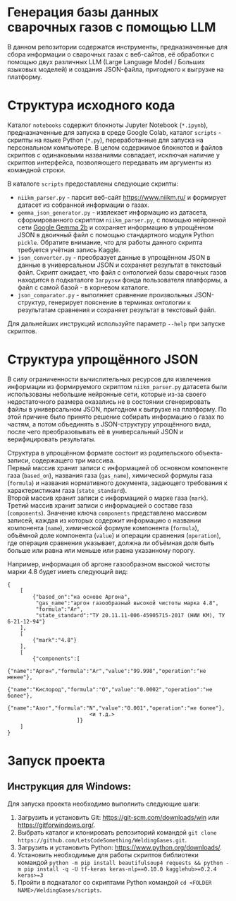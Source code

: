 # Генерация базы данных сварочных газов с помощью LLM
В данном репозитории содержатся инструменты, предназначенные для сбора информации о сварочных газах с веб-сайтов, её обработки с помощью двух различных LLM (Large Language Model / Больших языковых моделей) и создания JSON-файла, пригодного к выгрузке на платформу.

# Структура исходного кода
Каталог ``notebooks`` содержит блокноты Jupyter Notebook (``*.ipynb``), предназначенные для запуска в среде Google Colab, каталог ``scripts`` - скрипты на языке Python (``*.py``), переработанные для запуска на персональном компьютере. В целом содержимое блокнотов и файлов скриптов с одинаковыми названиями совпадает, исключая наличие у скриптов интерфейса, позволяющего передавать им аргументы из командной строки.

В каталоге ``scripts`` предоставлены следующие скрипты:
* ``niikm_parser.py`` - парсит веб-сайт <https://www.niikm.ru/> и формирует датасет из собранной информации о газах.
* ``gemma_json_generator.py`` - извлекает информацию из датасета, сформированного скриптом ``niikm_parser.py``, с помощью нейронной сети [Google Gemma 2b](https://www.kaggle.com/models/google/gemma) и сохраняет информацию в упрощённом JSON в двоичный файл с помощью стандартного модуля Python ``pickle``. Обратите внимание, что для работы данного скрипта требуется учётная запись Kaggle.
* ``json_converter.py`` - преобразует данные в упрощённом JSON в данные в универсальном JSON и сохраняет результат в текстовый файл. Скрипт ожидает, что файл с онтологией базы сварочных газов находится в подкаталоге ``Загрузки`` фонда пользователя платформы, а файл с самой базой - в корневом каталоге.
* ``json_comparator.py`` - выполняет сравнение произвольных JSON-структур, генерирует пояснение в терминах онтологии к результатам сравнения и сохраняет результат в текстовый файл.

Для дальнейших инструкций используйте параметр ``--help`` при запуске скриптов.

# Структура упрощённого JSON
В силу ограниченности вычислительных ресурсов для извлечения информации из формируемого скриптом ``niikm_parser.py`` датасета были использованы небольшие нейронные сети, которые из-за своего недостаточного размера оказались не в состоянии сгенерировать файлы в универсальном JSON, пригодном к выгрузке на платформу. По этой причине было принято решение собирать информацию о газах по частям, а потом объединять в JSON-структуру упрощённого вида, после чего преобразовывать её в универсальный JSON и верифицировать результаты.

Структура в упрощённом формате состоит из родительского объекта-записи, содержащего три массива.\
Первый массив хранит записи с информацией об основном компоненте газа (``based_on``), названия газа (``gas_name``), химической формулы газа (``formula``) и названия нормативного документа, задающего требования к характеристикам газа (``state_standard``).\
Второй массив хранит записи с информацией о марке газа (``mark``).\
Третий массив хранит записи с информацией о составе газа (``components``). Значение ключа ``components`` представлено массивом записей, каждая из которых содержит информацию о названии компонента (``name``), химической формуле компонента (``formula``), объёмной доле компонента (``value``) и операции сравнения (``operation``), где операция сравнения указывает, должна ли объёмная доля быть больше или равна или меньше или равна указанному порогу.

Например, информация об аргоне газообразном высокой чистоты марки 4.8 будет иметь следующий вид: 
```
{
    [
        {"based_on":"на основе Аргона",
         "gas_name":"аргон газообразный высокой чистоты марка 4.8",
         "formula":"Ar",
         "state_standard":"ТУ 20.11.11-006-45905715-2017 (НИИ КМ), ТУ 6-21-12-94"}
    ], 
    [
        {"mark":"4.8"}
    ], 
    [
        {"components":[
                          {"name":"Аргон","formula":"Ar","value":"99.998","operation":"не менее"},
                          {"name":"Кислород","formula":"O","value":"0.0002","operation":"не более"},
                          {"name":"Азот","formula":"N","value":"0.001","operation":"не более"},
                          <и т.д.>
                      ]}
    ]
}
```

# Запуск проекта
## Инструкция для Windows:
Для запуска проекта необходимо выполнить следующие шаги:
1) Загрузить и установить Git: <https://git-scm.com/downloads/win> или <https://gitforwindows.org/>.
2) Выбрать каталог и клонировать репозиторий командой ``git clone https://github.com/LetsCodeSomething/WeldingGases.git``.
3) Загрузить и установить Python: <https://www.python.org/downloads/>.
4) Установить необходимые для работы скриптов библиотеки командой ``python -m pip install beautifulsoup4 requests && python -m pip install -q -U tf-keras keras-nlp==0.10.0 kagglehub>=0.2.4 keras>=3``
5) Пройти в подкаталог со скриптами Python командой ``cd <FOLDER NAME>/WeldingGases/scripts``.